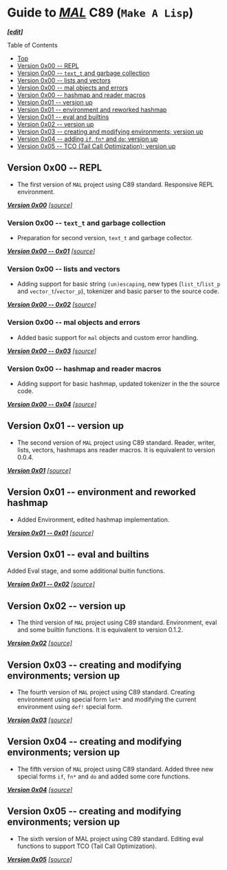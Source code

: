 <a id="top"/>

# Guide to [***MAL***](https://github.com/kanaka/mal/) C89 (`Make A Lisp`)
[***\[edit\]***](https://github.com/Aegwenia/aegwenia.github.io/edit/main/README.md)

Table of Contents
- <a href="#top">Top</a>
- <a href="#v0x00-0x00">Version 0x00 -- REPL</a>
- <a href="#v0x00-0x01">Version 0x00 -- `text_t` and garbage collection</a>
- <a href="#v0x00-0x02">Version 0x00 -- lists and vectors</a>
- <a href="#v0x00-0x03">Version 0x00 -- mal objects and errors</a>
- <a href="#v0x00-0x04">Version 0x00 -- hashmap and reader macros</a>
- <a href="#v0x01-0x00">Version 0x01 -- version up</a>
- <a href="#v0x01-0x01">Version 0x01 -- environment and reworked hashmap</a>
- <a href="#v0x01-0x02">Version 0x01 -- eval and builtins</a>
- <a href="#v0x02-0x00">Version 0x02 -- version up</a>
- <a href="#v0x03-0x00">Version 0x03 -- creating and modifying environments; version up</a>
- <a href="#v0x04-0x00">Version 0x04 -- adding `if`, `fn*` and `do`; version up</a>
- <a href="#v0x05-0x00">Version 0x05 -- TCO (Tail Call Optimization); version up</a>

<a id="v0x00-0x00"/>

## Version 0x00 -- REPL

- The first version of `MAL` project using C89 standard. Responsive REPL environment.

[***Version 0x00***](./mal_00.md) [*\[source\]*](./src/mal_00.c)

<a id="v0x00-0x01"/>

### Version 0x00 -- `text_t` and garbage collection

- Preparation for second version, `text_t` and garbage collector.

[***Version 0x00 -- 0x01***](./mal_00_text_gc.md) [*\[source\]*](./src/mal_00_text_gc.c)

<a id="v0x00-0x02"/>

### Version 0x00 -- lists and vectors

- Adding support for basic string `(un)escaping`, new types (`list_t`/`list_p` and `vector_t`/`vector_p`), tokenizer and basic parser to the source code.

[***Version 0x00 -- 0x02***](./mal_00_list_vector.md) [*\[source\]*](./src/mal_00_list_vector.c)

<a id="v0x00-0x03"/>

### Version 0x00 -- mal objects and errors

- Added basic support for `mal` objects and custom error handling.

[***Version 0x00 -- 0x03***](./mal_00_mal_error.md) [*\[source\]*](./src/mal_00_mal_error.c)

<a id="v0x00-0x04"/>

### Version 0x00 -- hashmap and reader macros

- Adding support for basic hashmap, updated tokenizer in the the source code.

[***Version 0x00 -- 0x04***](./mal_00_hashmap.md) [*\[source\]*](./src/mal_00_hashmap.c)

<a id="v0x01-0x00"/>

## Version 0x01 -- version up

- The second version of `MAL` project using C89 standard. Reader, writer, lists, vectors, hashmaps ans reader macros. It is equivalent to version 0.0.4.

[***Version 0x01***](./mal_01.md) [*\[source\]*](./src/mal_01.c)

<a id="v0x01-0x01"/>

## Version 0x01 -- environment and reworked hashmap

- Added Environment, edited hashmap implementation.

[***Version 0x01 -- 0x01***](./mal_01_environment.md) [*\[source\]*](./src/mal_01_environment.c)


<a id="v0x01-0x02"/>

## Version 0x01 -- eval and builtins

Added Eval stage, and some additional buitin functions.

[***Version 0x01 -- 0x02***](./mal_01_eval.md) [*\[source\]*](./src/mal_01_eval.c)

<a id="v0x02-0x00"/>

## Version 0x02 -- version up

- The third version of `MAL` project using C89 standard. Environment, eval and some builtin functions. It is equivalent to version 0.1.2.

[***Version 0x02***](./mal_02.md) [*\[source\]*](./src/mal_02.c)

<a id="v0x03-0x00"/>

## Version 0x03 -- creating and modifying environments; version up 

- The fourth version of `MAL` project using C89 standard. Creating environment using special form `let*` and modifying the current environment using `def!` special form.
 
[***Version 0x03***](./mal_03.md) [*\[source\]*](./src/mal_03.c)

<a id="v0x04-0x00"/>

## Version 0x04 -- creating and modifying environments; version up 

- The fifth version of `MAL` project using C89 standard. Added three new special forms `if`, `fn*` and `do` and added some core functions.
 
[***Version 0x04***](./mal_04.md) [*\[source\]*](./src/mal_04.c)

<a id="v0x05-0x00"/>

## Version 0x05 -- creating and modifying environments; version up 

- The sixth version of MAL project using C89 standard. Editing eval functions to support TCO (Tail Call Optimization).
 
[***Version 0x05***](./mal_05.md) [*\[source\]*](./src/mal_05.c)
